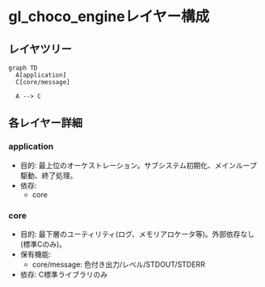 # gl_choco_engineレイヤー構成

## レイヤツリー

```mermaid
graph TD
  A[application]
  C[core/message]

  A --> C
```

## 各レイヤー詳細

### application

- 目的: 最上位のオーケストレーション。サブシステム初期化、メインループ駆動、終了処理。
- 依存:
  - core

### core

- 目的: 最下層のユーティリティ(ログ、メモリアロケータ等)。外部依存なし(標準Cのみ)。
- 保有機能:
  - core/message: 色付き出力/レベル/STDOUT/STDERR
- 依存: C標準ライブラリのみ
